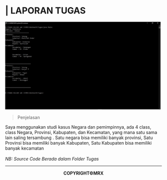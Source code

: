 <h1>| LAPORAN TUGAS </h1>

<img src="https://github.com/Auful01/PBO/blob/master/Jobsheet4/OutputTugas.jpeg" width=500px>
<blockquote>Penjelasan</blockquote>
<p> Saya menggunakan studi kasus Negara dan pemimpinnya, ada 4 class, class Negara, Provinsi, Kabupaten, dan Kecamatan, yang mana satu sama lain saling tersambung . Satu negara bisa memiliki banyak
    provinsi, Satu Provinsi bisa memiliki banyak Kabupaten, Satu Kabupaten bisa memiliki banyak kecamatan
    <br><br>
    <i>NB: Source Code Berada dalam Folder Tugas</i>
    </p>
    <hr>
    <p align="center"><b>COPYRIGHT&copy;MRX</b></p>
